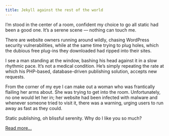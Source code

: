 ```yaml
---
title: Jekyll against the rest of the world
---
```



I’m stood in the center of a room, confident my choice to go all static had been a good one. It’s a serene scene — nothing can touch me.

There are website owners running around wildly, chasing WordPress security vulnerabilities, while at the same time trying to plug holes, which the dubious free plug-ins they downloaded had ripped into their sites.

I see a man standing at the window, bashing his head against it in a slow rhythmic pace. It’s not a medical condition. He’s simply repeating the rate at which his PHP-based, database-driven publishing solution, accepts new requests.

From the corner of my eye I can make out a woman who was frantically flailing her arms about. She was trying to get into the room. Unfortunately, no one would let her in; her website had been infected with malware and whenever someone tried to visit it, there was a warning, urging users to run away as fast as they could.

Static publishing, oh blissful serenity. Why do I like you so much?

[Read more...](http://tobyx.com/2015/jekyll-vs-world)